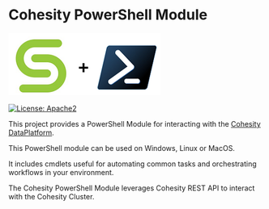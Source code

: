 # Cohesity PowerShell Module

![](assets/images/cohesity_powershell.png)

[![License: Apache2](https://img.shields.io/hexpm/l/plug.svg?style=flat-square)](https://github.com/cohesity/cohesity-powershell-module/blob/master/LICENSE)

This project provides a PowerShell Module for interacting with the [Cohesity DataPlatform](https://www.cohesity.com/products/data-platform).

This PowerShell module can be used on Windows, Linux or MacOS.

It includes cmdlets useful for automating common tasks and orchestrating workflows in your environment.

The Cohesity PowerShell Module leverages Cohesity REST API to interact with the Cohesity Cluster.
